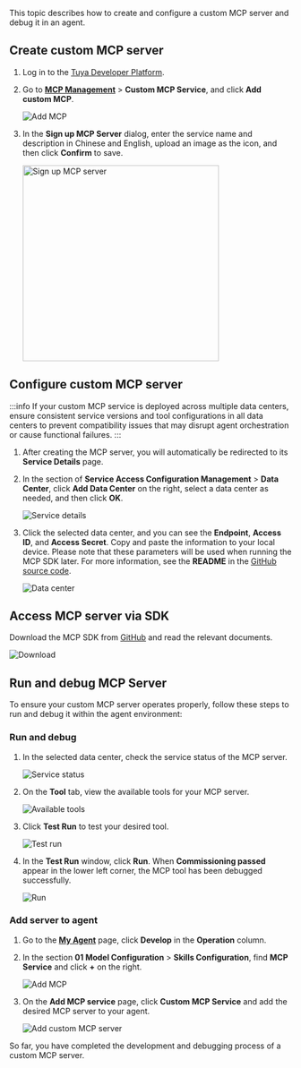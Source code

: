 This topic describes how to create and configure a custom MCP server and debug it in an agent.

## Create custom MCP server

1. Log in to the [Tuya Developer Platform](https://platform.tuya.com/).

2. Go to [**MCP Management**](https://platform.tuya.com/exp/ai/mcp) > **Custom MCP Service**, and click **Add custom MCP**.

   ![Add MCP](https://images.tuyacn.com/content-platform/hestia/17552251294ef4fcc8a0a.png)

3. In the **Sign up MCP Server** dialog, enter the service name and description in Chinese and English, upload an image as the icon, and then click **Confirm** to save.

   <img alt="Sign up MCP server" src="https://images.tuyacn.com/content-platform/hestia/17552253115b7d3028283.png" width="350" >


## Configure custom MCP server
:::info
If your custom MCP service is deployed across multiple data centers, ensure consistent service versions and tool configurations in all data centers to prevent compatibility issues that may disrupt agent orchestration or cause functional failures.
:::
1. After creating the MCP server, you will automatically be redirected to its **Service Details** page.
2. In the section of **Service Access Configuration Management** > **Data Center**, click **Add Data Center** on the right, select a data center as needed, and then click **OK**.

   ![Service details](https://images.tuyacn.com/content-platform/hestia/1755225536581a0ae9478.png)

3. Click the selected data center, and you can see the **Endpoint**, **Access ID**, and **Access Secret**. Copy and paste the information to your local device. Please note that these parameters will be used when running the MCP SDK later. For more information, see the **README** in the [GitHub source code](https://github.com/tuya/tuya-mcp-sdk.git).

   ![Data center](https://images.tuyacn.com/content-platform/hestia/175522559927d1caf4f12.png)

## Access MCP server via SDK

Download the MCP SDK from [GitHub](https://github.com/tuya/tuya-mcp-sdk.git) and read the relevant documents.

![Download](https://images.tuyacn.com/content-platform/hestia/1755154107774314342c7.png)

## Run and debug MCP Server

To ensure your custom MCP server operates properly, follow these steps to run and debug it within the agent environment:

### Run and debug

1. In the selected data center, check the service status of the MCP server.

   ![Service status](https://images.tuyacn.com/content-platform/hestia/1755225694a9430fec3a3.png)

2. On the **Tool** tab, view the available tools for your MCP server.

   ![Available tools](https://images.tuyacn.com/content-platform/hestia/17552257539b261737630.png)

3. Click **Test Run** to test your desired tool.

   <img alt="Test run" src="https://images.tuyacn.com/content-platform/hestia/1755225801672df842cdd.png" width="" >

4. In the **Test Run** window, click **Run**. When **Commissioning passed** appear in the lower left corner, the MCP tool has been debugged successfully.

   <img alt="Run" src="https://images.tuyacn.com/content-platform/hestia/175522586669f31b0a863.png" width="" >


### Add server to agent

1. Go to the [**My Agent**](https://platform.tuya.com/exp/ai) page, click **Develop** in the **Operation** column.
2. In the section **01 Model Configuration** > **Skills Configuration**, find **MCP Service** and click **+** on the right.

   ![Add MCP](https://images.tuyacn.com/content-platform/hestia/175522598482331e349fe.png)

3. On the **Add MCP service** page, click **Custom MCP Service** and add the desired MCP server to your agent.

   ![Add custom MCP server](https://images.tuyacn.com/content-platform/hestia/17552261567736d8f24ef.png)

So far, you have completed the development and debugging process of a custom MCP server.